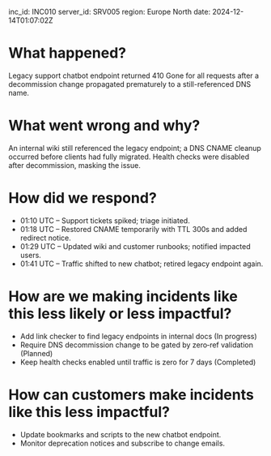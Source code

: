inc_id: INC010
server_id: SRV005
region: Europe North
date: 2024-12-14T01:07:02Z

# What happened?
Legacy support chatbot endpoint returned 410 Gone for all requests after a decommission change propagated prematurely to a still-referenced DNS name.

# What went wrong and why?
An internal wiki still referenced the legacy endpoint; a DNS CNAME cleanup occurred before clients had fully migrated. Health checks were disabled after decommission, masking the issue.

# How did we respond?
* 01:10 UTC – Support tickets spiked; triage initiated.
* 01:18 UTC – Restored CNAME temporarily with TTL 300s and added redirect notice.
* 01:29 UTC – Updated wiki and customer runbooks; notified impacted users.
* 01:41 UTC – Traffic shifted to new chatbot; retired legacy endpoint again.

# How are we making incidents like this less likely or less impactful?
* Add link checker to find legacy endpoints in internal docs (In progress)
* Require DNS decommission change to be gated by zero‑ref validation (Planned)
* Keep health checks enabled until traffic is zero for 7 days (Completed)

# How can customers make incidents like this less impactful?
* Update bookmarks and scripts to the new chatbot endpoint.
* Monitor deprecation notices and subscribe to change emails.
